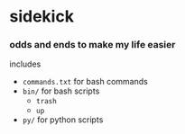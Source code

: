 # sidekick

### odds and ends to make my life easier

includes
- `commands.txt` for bash commands
- `bin/` for bash scripts
	- `trash`
	- `up`
- `py/` for python scripts